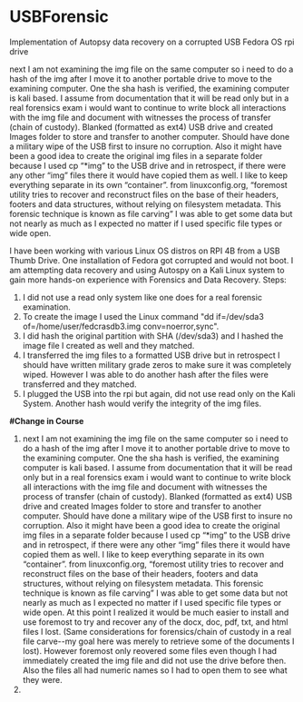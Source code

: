 # USBForensic
Implementation of Autopsy data recovery on a corrupted USB Fedora OS rpi drive

 next I am not examining the img file on the same computer so i need to do a hash of the img after I move it to another portable drive to move to the examining computer.
One the sha hash is verified, the examining computer is kali based.  I assume from documentation that it will be read only but in a real forensics exam i would want to continue to write block all interactions with the img file and document with witnesses the process of transfer (chain of custody).
Blanked (formatted as ext4) USB drive and created Images folder to store and transfer to another computer.  Should have done a military wipe of the USB first to insure no corruption.  Also it might have been a good idea to create the original img files in a separate folder because I used cp “*img” to the USB drive and in retrospect, if there were any other “img” files there it would have copied them as well.  I like to keep everything separate in its own “container”.
from linuxconfig.org, “foremost utility tries to recover and reconstruct files on the base of their headers, footers and data structures, without relying on filesystem metadata. This forensic technique is known as file carving”
I was able to get some data but not nearly as much as I expected no matter if I used specific file types or wide open.

I have been working with various Linux OS distros on RPI 4B from a USB Thumb Drive.  One installation of Fedora got corrupted and would not boot.
I am attempting data recovery and using Autospy on a Kali Linux system to gain more hands-on experience with Forensics and Data Recovery.
Steps:
1. I did not use a read only system like one does for a real forensic examination.
2. To create the image I used the Linux command "dd if=/dev/sda3 of=/home/user/fedcrasdb3.img conv=noerror,sync".
3. I did hash the original partition with SHA (/dev/sda3) and I hashed the image file I created as well and they matched.  
4. I transferred the img files to a formatted USB drive but in retrospect I should have written military grade zeros to make sure it was completely wiped.  However I was able to do another hash after the files were transferred and they matched.
5. I plugged the USB into the rpi but again, did not use read only on the Kali System. Another hash would verify the integrity of the img files.

**#Change in Course**
1.  next I am not examining the img file on the same computer so i need to do a hash of the img after I move it to another portable drive to move to the examining computer.
One the sha hash is verified, the examining computer is kali based.  I assume from documentation that it will be read only but in a real forensics exam i would want to continue to write block all interactions with the img file and document with witnesses the process of transfer (chain of custody).
Blanked (formatted as ext4) USB drive and created Images folder to store and transfer to another computer.  Should have done a military wipe of the USB first to insure no corruption.  Also it might have been a good idea to create the original img files in a separate folder because I used cp “*img” to the USB drive and in retrospect, if there were any other “img” files there it would have copied them as well.  I like to keep everything separate in its own “container”.
from linuxconfig.org, “foremost utility tries to recover and reconstruct files on the base of their headers, footers and data structures, without relying on filesystem metadata. This forensic technique is known as file carving”
I was able to get some data but not nearly as much as I expected no matter if I used specific file types or wide open.
At this point I realized it would be much easier to install and use foremost to try and recover any of the docx, doc, pdf, txt, and html files I lost.  (Same considerations for forensics/chain of custody in a real file carve--my goal here was merely to retrieve some of the documents I lost).  However foremost only reovered some files even though I had immediately created the img file and did not use the drive before then.  Also the files all had numeric names so I had to open them to see what they were.
2.
